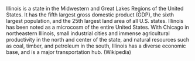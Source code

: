 Illinois is a state in the Midwestern and Great Lakes Regions of the United States. It has the fifth largest gross domestic product (GDP), the sixth largest population, and the 25th largest land area of all U.S. states. Illinois has been noted as a microcosm of the entire United States. With Chicago in northeastern Illinois, small industrial cities and immense agricultural productivity in the north and center of the state, and natural resources such as coal, timber, and petroleum in the south, Illinois has a diverse economic base, and is a major transportation hub. (Wikipedia)
